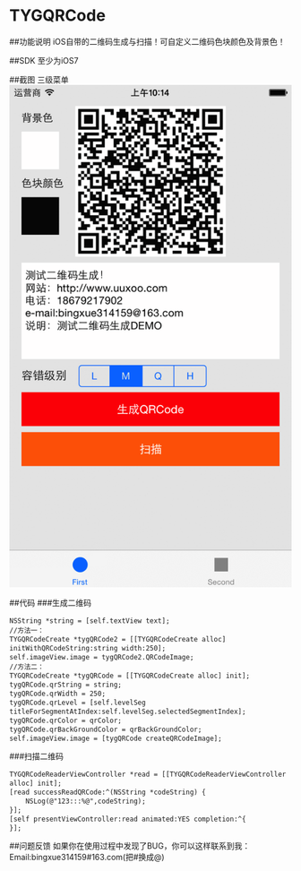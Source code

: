 # TYGQRCode
##功能说明
iOS自带的二维码生成与扫描！可自定义二维码色块颜色及背景色！

##SDK
至少为iOS7

##截图
三级菜单  
![demo3](https://github.com/bingxue314159/TYGQRCode/raw/master/TYGQRCode.gif "三级菜单")  


##代码
###生成二维码
```objc
NSString *string = [self.textView text];
//方法一：
TYGQRCodeCreate *tygQRCode2 = [[TYGQRCodeCreate alloc] initWithQRCodeString:string width:250];
self.imageView.image = tygQRCode2.QRCodeImage;
//方法二：
TYGQRCodeCreate *tygQRCode = [[TYGQRCodeCreate alloc] init];
tygQRCode.qrString = string;
tygQRCode.qrWidth = 250;
tygQRCode.qrLevel = [self.levelSeg titleForSegmentAtIndex:self.levelSeg.selectedSegmentIndex];
tygQRCode.qrColor = qrColor;
tygQRCode.qrBackGroundColor = qrBackGroundColor;
self.imageView.image = [tygQRCode createQRCodeImage];
```

###扫描二维码
```objc
TYGQRCodeReaderViewController *read = [[TYGQRCodeReaderViewController alloc] init];
[read successReadQRCode:^(NSString *codeString) {
    NSLog(@"123:::%@",codeString);
}];
[self presentViewController:read animated:YES completion:^{
}];
```


##问题反馈
如果你在使用过程中发现了BUG，你可以这样联系到我：  
Email:bingxue314159#163.com(把#换成@)